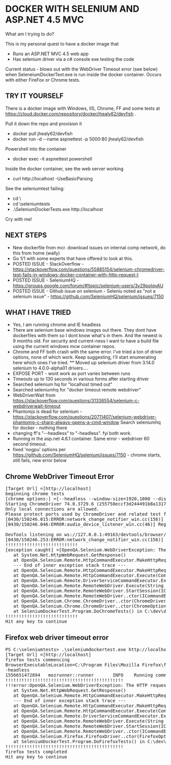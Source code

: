 # DOCKER WITH SELENIUM AND ASP.NET 4.5 MVC

What am I trying to do?

This is my personal quest to have a  docker image that

* Runs an ASP.NET MVC 4.5 web app
* Has selenium driver via a c# console exe testing the code

Current status - blows out with the WebDriver Timeout error (see below) when SeleneiumDockerText.exe is run inside the docker container.  Occurs with either FireFox or Chrome tests.

## TRY IT YOURSELF

There is a docker image with Windows, IIS, Chrome, FF and some tests at https://cloud.docker.com/repository/docker/jhealy62/devfish .

Pull it down the repo and provision it

* docker pull jhealy62/devfish
* docker run -d --name aspnettest -p 5000:80 jhealy62/devfish

Powershell into the container

* docker exec -it aspnettest powershell

Inside the docker container, see the web server working

* curl http://localhost -UseBasicParsing

See the seleniumtest failing:

* cd \
* cd \seleniumtests
* .\SeleniumDockerTests.exe http://localhost

Cry with me!

## NEXT STEPS
* New dockerfile from mcr. download issues on internal comp network, do this from home (wally)
* Go 1/1 with some experts that have offered to look at this.
* POSTED ISSUE - StackOverflow - https://stackoverflow.com/questions/55885154/selenium-chromedriver-test-fails-in-windows-docker-container-with-http-request-t
* POSTED ISSUE -  SeleniumHQ - https://groups.google.com/forum/#!topic/selenium-users/3y29poIqvAU
* POSTED ISSUE - Github issue on selenium - Seleniu noted as "not a selenium issue" - https://github.com/SeleniumHQ/selenium/issues/7150

## WHAT I HAVE TRIED

* Yes, I am running chrome and IE headless
* There are selenium base windows images out there.  They dont have dockerfiles with them so I dont know what's in them. And the newest is 9 months old.  For security and current-ness I want to have a build file using the current windows mcw container repos.
* Chrome and FF both crash with the same error.  I've tried a ton of driver options, none of which work.  Keep suggesting, I'll start enumerating here which ones I've tried.
** Moved up selenium driver from 3.14.0 selenium to 4.0.0-alpha01 drivers….
* EXPOSE PORT - wont work as port varies between runs
* Timeouts up to 130 seconds in various forms after starting driver
* Searched selenium hq for "localhost timed out"
* Searched seleniumhq for "docker timeout remote webdriver"
* WebDriverWait from  https://stackoverflow.com/questions/31336554/selenium-c-webdriverwait-timeout
* Phantomjs is dead for selenium - https://stackoverflow.com/questions/20711407/selenium-webdriver-phantomjs-c-sharp-always-opens-a-cmd-window
Search seleniumhq for docker - nothing there
* changing ff's "--headless" to "-headless".  fyi both work.
* Running in the asp.net 4.6.1 container. Same error - webdriver 60 second timeout.
* fixed 'nogpu' options per https://github.com/SeleniumHQ/selenium/issues/7150 - chrome starts, still fails, new error below

## Chrome WebDriver Timeout Error

<pre>
[Target Url] =[http://localhost]
beginning chrome tests
[chrome options:] =[--headless --window-size=1920,1080 --disable-features=VizDisplayCompositor --disable-gpu]
Starting ChromeDriver 74.0.3729.6 (255758eccf3d244491b8a1317aa76e1ce10d57e9-refs/branch-heads/3729@{#29}) on port 49160
Only local connections are allowed.
Please protect ports used by ChromeDriver and related test frameworks to prevent access by malicious code.
[0430/150246.015:ERROR:network_change_notifier_win.cc(156)] WSALookupServiceBegin failed with: 0
[0430/150246.046:ERROR:audio_device_listener_win.cc(46)] RegisterEndpointNotificationCallback failed: 80070424

DevTools listening on ws://127.0.0.1:49163/devtools/browser/853e1883-9876-4fad-9dcc-6bf74c060baf
[0430/150246.253:ERROR:network_change_notifier_win.cc(156)] WSALookupServiceBegin failed with: 0
!!!!!!!!!!!!!!!!!!!!!!!!!!!
[exception caught] =[OpenQA.Selenium.WebDriverException: The HTTP request to the remote WebDriver server for URL http://localhost:49160/session timed out after 60 seconds. ---> System.Net.WebException: The operation has timed out
   at System.Net.HttpWebRequest.GetResponse()
   at OpenQA.Selenium.Remote.HttpCommandExecutor.MakeHttpRequest(HttpRequestInfo requestInfo)
   --- End of inner exception stack trace ---
   at OpenQA.Selenium.Remote.HttpCommandExecutor.MakeHttpRequest(HttpRequestInfo requestInfo)
   at OpenQA.Selenium.Remote.HttpCommandExecutor.Execute(Command commandToExecute)
   at OpenQA.Selenium.Remote.DriverServiceCommandExecutor.Execute(Command commandToExecute)
   at OpenQA.Selenium.Remote.RemoteWebDriver.Execute(String driverCommandToExecute, Dictionary`2 parameters)
   at OpenQA.Selenium.Remote.RemoteWebDriver.StartSession(ICapabilities desiredCapabilities)
   at OpenQA.Selenium.Remote.RemoteWebDriver..ctor(ICommandExecutor commandExecutor, ICapabilities desiredCapabilities)
   at OpenQA.Selenium.Chrome.ChromeDriver..ctor(ChromeDriverService service, ChromeOptions options, TimeSpan commandTimeout)
   at OpenQA.Selenium.Chrome.ChromeDriver..ctor(ChromeOptions options)
   at SeleniumDockerTest.Program.DoChromeTests() in C:\dev\docker-selenium-aspnet45.git\SeleniumDockerTest\Program.cs:line 53]
!!!!!!!!!!!!!!!!!!!!!!!!!!!
Hit any key to continue
</pre>

## Firefox web driver timeout error
<pre>
PS C:\seleniumtests> .\seleniumdockertest.exe http://localhost
[Target Url] =[http://localhost]
firefox tests commencing
BrowserExecutableLocation=C:\Program Files\Mozilla Firefox\firefox.exe
-headless
1556651472894   mozrunner::runner       INFO    Running command: "C:\\Program Files\\Mozilla Firefox\\firefox.exe" "-marionette" "-headless" "-foreground" "-no-remote" "-profile" "C:\\Users\\ContainerAdministrator\\AppData\\Local\\Temp\\rust_mozprofile.hlVVZVvFg66U"
!!!!!!!!!!!!!!!!!!!!!!!!!!!!!!!!!!!!!!!!!!!!
!!!error:OpenQA.Selenium.WebDriverException: The HTTP request to the remote WebDriver server for URL http://localhost:49158/session timed out after 60 seconds. ---> System.Net.WebException: The request was aborted: The operation has timed out.
   at System.Net.HttpWebRequest.GetResponse()
   at OpenQA.Selenium.Remote.HttpCommandExecutor.MakeHttpRequest(HttpRequestInfo requestInfo)
   --- End of inner exception stack trace ---
   at OpenQA.Selenium.Remote.HttpCommandExecutor.MakeHttpRequest(HttpRequestInfo requestInfo)
   at OpenQA.Selenium.Remote.HttpCommandExecutor.Execute(Command commandToExecute)
   at OpenQA.Selenium.Remote.DriverServiceCommandExecutor.Execute(Command commandToExecute)
   at OpenQA.Selenium.Remote.RemoteWebDriver.Execute(String driverCommandToExecute, Dictionary`2 parameters)
   at OpenQA.Selenium.Remote.RemoteWebDriver.StartSession(ICapabilities desiredCapabilities)
   at OpenQA.Selenium.Remote.RemoteWebDriver..ctor(ICommandExecutor commandExecutor, ICapabilities desiredCapabilities)
   at OpenQA.Selenium.Firefox.FirefoxDriver..ctor(FirefoxOptions options)
   at SeleniumDockerTest.Program.DoFirefoxTests() in C:\dev\docker-selenium-aspnet45.git\SeleniumDockerTest\Program.cs:line 150
!!!!!!!!!!!!!!!!!!!!!!!!!!!!!!!!!!!!!!!!!!!!
firefox tests completed
Hit any key to continue
</pre>

